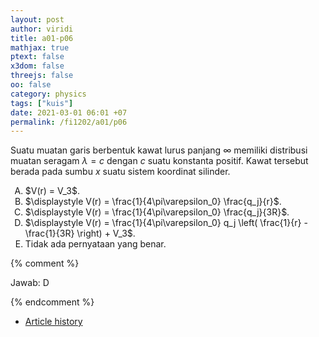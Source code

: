 ```yaml
---
layout: post
author: viridi
title: a01-p06
mathjax: true
ptext: false
x3dom: false
threejs: false
oo: false
category: physics
tags: ["kuis"]
date: 2021-03-01 06:01 +07
permalink: /fi1202/a01/p06
---
```

Suatu muatan garis berbentuk kawat lurus panjang $\infty$ memiliki distribusi muatan seragam $\lambda = c$ dengan $c$ suatu konstanta positif. Kawat tersebut berada pada sumbu $x$ suatu sistem koordinat silinder.

<ol type="A">
<li>$V(r) = V_3$.</li>
<li>$\displaystyle V(r) = \frac{1}{4\pi\varepsilon_0} \frac{q_j}{r}$.</li>
<li>$\displaystyle V(r) = \frac{1}{4\pi\varepsilon_0} \frac{q_j}{3R}$.</li>
<li>$\displaystyle V(r) = \frac{1}{4\pi\varepsilon_0} q_j \left( \frac{1}{r} - \frac{1}{3R} \right) + V_3$.</li>
<li>Tidak ada pernyataan yang benar.</li>
</ol>

{% comment %}

Jawab: D

{% endcomment %}

+ [Article history](https://github.com/butiran/butiran.github.io/commits/master/_posts/fi1202/a01/2021-03-01-p06.md)
